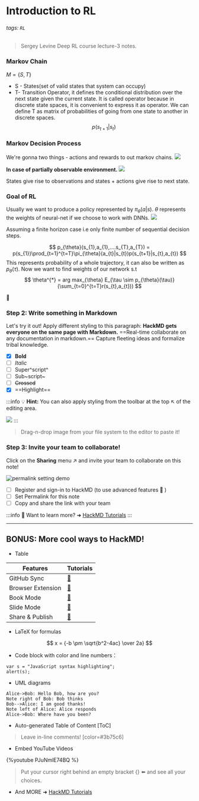 # Introduction to RL

###### tags: `RL`

> Sergey Levine Deep RL course lecture-3 notes.

### Markov Chain 
$M = \{S,T\}$
- S - States(set of valid states that system can occupy)
- T- Transition Operator, it defines the conditional distribution over the next state given the current state. It is called operator because in discrete state spaces, it is convenient to express it as operator. We can define T as matrix of probabilities of going from one state to another in discrete spaces.
$$
p(s_{t+1}|s_{t})
$$

### Markov Decision Process 
We're gonna two things - actions and rewards to out markov chains. 
![](https://i.imgur.com/yER7xq5.png)

**In case of partially observable environment.**
![](https://i.imgur.com/2LUDWgu.png)

States give rise to observations and states + actions give rise to next state. 

### Goal of RL
Usually we want to produce a policy represented by $\pi_{\theta}(a|s)$. $\theta$ represents the weights of neural-net if we choose to work with DNNs.
![](https://i.imgur.com/Ccx57Xh.png)

Assuming a finite horizon case i.e only finite number of sequential decision steps. 

$$
p_{\theta}(s_{1},a_{1},....s_{T},a_{T}) = p(s_{1})\prod_{t=1}^{t=T}\pi_{\theta}(a_{t}|s_{t})p(s_{t+1}|s_{t},a_{t})
$$
This represents probability of a whole trajectory, it can also be written as $p_{\theta}(\tau)$.
Now we want to find weights of our network s.t
$$
\theta^{*} = arg max_{\theta} E_{\tau \sim  p_{\theta}(\tau)}(\sum_{t=0}^{t=T}r(s_{t},a_{t}))
$$



:rocket: 

### Step 2: Write something in Markdown

Let's try it out!
Apply different styling to this paragraph:
**HackMD gets everyone on the same page with Markdown.** ==Real-time collaborate on any documentation in markdown.== Capture fleeting ideas and formalize tribal knowledge.

- [x] **Bold**
- [ ] *Italic*
- [ ] Super^script^
- [ ] Sub~script~
- [ ] ~~Crossed~~
- [x] ==Highlight==

:::info
:bulb: **Hint:** You can also apply styling from the toolbar at the top :arrow_upper_left: of the editing area.

![](https://i.imgur.com/Cnle9f9.png)
:::

> Drag-n-drop image from your file system to the editor to paste it!

### Step 3: Invite your team to collaborate!

Click on the <i class="fa fa-share-alt"></i> **Sharing** menu :arrow_upper_right: and invite your team to collaborate on this note!

![permalink setting demo](https://i.imgur.com/PjUhQBB.gif)

- [ ] Register and sign-in to HackMD (to use advanced features :tada: ) 
- [ ] Set Permalink for this note
- [ ] Copy and share the link with your team

:::info
:pushpin: Want to learn more? ➜ [HackMD Tutorials](https://hackmd.io/c/tutorials) 
:::

---

## BONUS: More cool ways to HackMD!

- Table

| Features          | Tutorials               |
| ----------------- |:----------------------- |
| GitHub Sync       | [:link:][GitHub-Sync]   |
| Browser Extension | [:link:][HackMD-it]     |
| Book Mode         | [:link:][Book-mode]     |
| Slide Mode        | [:link:][Slide-mode]    | 
| Share & Publish   | [:link:][Share-Publish] |

[GitHub-Sync]: https://hackmd.io/c/tutorials/%2Fs%2Flink-with-github
[HackMD-it]: https://hackmd.io/c/tutorials/%2Fs%2Fhackmd-it
[Book-mode]: https://hackmd.io/c/tutorials/%2Fs%2Fhow-to-create-book
[Slide-mode]: https://hackmd.io/c/tutorials/%2Fs%2Fhow-to-create-slide-deck
[Share-Publish]: https://hackmd.io/c/tutorials/%2Fs%2Fhow-to-publish-note

- LaTeX for formulas

$$
x = {-b \pm \sqrt{b^2-4ac} \over 2a}
$$

- Code block with color and line numbers：
```javascript=16
var s = "JavaScript syntax highlighting";
alert(s);
```

- UML diagrams
```sequence
Alice->Bob: Hello Bob, how are you?
Note right of Bob: Bob thinks
Bob-->Alice: I am good thanks!
Note left of Alice: Alice responds
Alice->Bob: Where have you been?
```
- Auto-generated Table of Content
[ToC]

> Leave in-line comments! [color=#3b75c6]

- Embed YouTube Videos

{%youtube PJuNmlE74BQ %}

> Put your cursor right behind an empty bracket {} :arrow_left: and see all your choices.

- And MORE ➜ [HackMD Tutorials](https://hackmd.io/c/tutorials)
